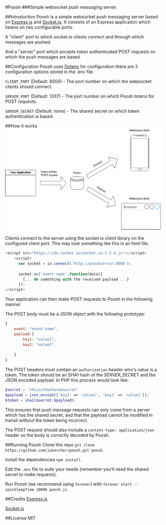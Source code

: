 #Poosh
###Simple websocket push messaging server.

##Introduction
Poosh is a simple websocket push messaging server based on [Express.js](http://expressjs.com/) and [Socket.io](http://socket.io). It consists of an Express application which listens on two configurable ports. 

A "client" port to which socket.io clients connect and through which messages are pushed. 

And a "server" port which accepts token authenticated POST requests on which the push messages are based.

##Configuration
Poosh uses [Dotenv](https://www.npmjs.com/package/dotenv) for configuration there are 3 configuration options stored in the .env file.

`CLIENT_PORT` (Default: 8000) - The port number on which the websocket clients should connect.

`SERVER_PORT` (Default: 1337) - The port number on which Poosh listens for POST requests.

`SERVER_SECRET` (Default: none) - The shared secret on which token authentication is based.

##How it works
![Poosh diagram](https://raw.githubusercontent.com/joearcher/poosh/gh-pages/images/poosh-diagram.png?raw=true)

Clients connect to the server using the socket.io client library on the configured client port. 
This may look something like this in an html file.

````javascript
<script src="https://cdn.socket.io/socket.io-1.3.4.js"></script>
	<script>
	  var socket = io.connect('http://pooshserver:8000');
	  
	  socket.on('event-name',function(data){
	  	{... do something with the received payload ...}
	  });
</script>
````

Your application can then make POST requests to Poosh in the following manner.

The POST body must be a JSON object with the following prototype:
````javascript
{
	event: "event-name",
	payload:{
		key1: "value1",
		key2: "value2"
		...
	} 
}
````
The POST headers must contain an `authorization` header who's value is a token. The token should be an SHA1 hash of the SERVER_SECRET and the JSON encoded payload. In PHP this process would look like:

````PHP
$secret = 'thisisthesharedsecret'
$payload = json_encode(['key1' => 'value1', 'key2' => 'value2']);
$token = sha1($secret.$payload);
````

This ensures that push message requests can only come from a server which has the shared secret, and that the payload cannot be modified in transit without the token being incorrect.

The POST request should also include a `content-type: application/json` header so the body is correctly decoded by Poosh.

##Running Poosh
Clone this repo `git clone https://github.com/joearcher/poosh.git poosh`.

Install the dependencies `npm install`.

Edit the `.env` file to suite your needs (remember you'll need the shared secret to make requests).

Run Poosh (we recommend using `forever`) with `forever start --spinSleepTime 10000 poosh.js`

##Credits
[Express.js](http://expressjs.com)

[Socket.io](http://socket.io)

##License
MIT


